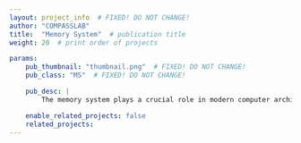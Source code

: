```yaml
---
layout: project_info  # FIXED! DO NOT CHANGE!
author: "COMPASSLAB"
title:  "Memory System"  # publication title
weight: 20  # print order of projects

params:
    pub_thumbnail: "thumbnail.png"  # FIXED! DO NOT CHANGE!
    pub_class: "MS"  # FIXED! DO NOT CHANGE!

    pub_desc: |
        The memory system plays a crucial role in modern computer architectures. Especially, contemporary architectures are highly parallelized and often incorporate multiple cores within a single processor, demanding a capability for addressing multiple memory operations simultaneously. That's why recent memory systems employ shared cache memory for multiple CPU cores and use NUMA (Non-Uniform Memory Access) architecture for multiple processors.

    enable_related_projects: false
    related_projects:
---
```

